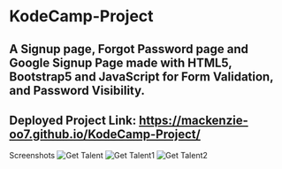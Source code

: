 # KodeCamp-Project
## A Signup page, Forgot Password page and Google Signup Page made with HTML5, Bootstrap5 and JavaScript for Form Validation, and Password Visibility.
## Deployed Project Link: https://mackenzie-oo7.github.io/KodeCamp-Project/
Screenshots
![Get Talent](https://user-images.githubusercontent.com/97461848/191539937-71277916-4381-48b6-b957-4c7c8bb7893e.png)
![Get Talent1](https://user-images.githubusercontent.com/97461848/191540362-3009ad38-eb19-4858-bc35-09b28ba1eae6.png)
![Get Talent2](https://user-images.githubusercontent.com/97461848/191540363-bce8555e-dd64-4797-b3ee-734615d41772.png)
